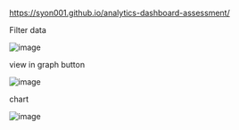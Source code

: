 https://syon001.github.io/analytics-dashboard-assessment/

Filter data

![image](https://github.com/user-attachments/assets/e2af6196-6bb0-47c2-9579-746d5cec0496)


view in graph button

![image](https://github.com/user-attachments/assets/9889245b-65ba-443a-8605-e69fff041f63)


chart

![image](https://github.com/user-attachments/assets/ddfcd8b2-83af-44b1-aea0-f54855d4e956)
